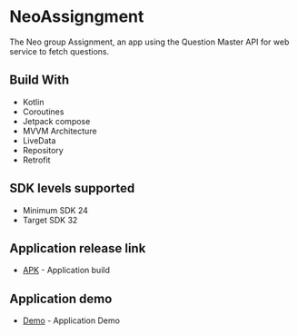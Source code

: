 # NeoAssigngment

The Neo group Assignment, an app using the Question Master API for web service to fetch questions.

## Build With

- Kotlin
- Coroutines
- Jetpack compose
- MVVM Architecture
- LiveData
- Repository
- Retrofit

## SDK levels supported

- Minimum SDK 24
- Target SDK 32

## Application release link

- [APK](https://github.com/hemantlatkar/NeoAssignment/tree/main/app/release) - Application
  build

## Application demo

- [Demo](https://drive.google.com/file/d/1wM6iR1CmxHzl1Uc9vmluoRsX8Ekbw3JX/view?usp=sharing) - Application
  Demo





